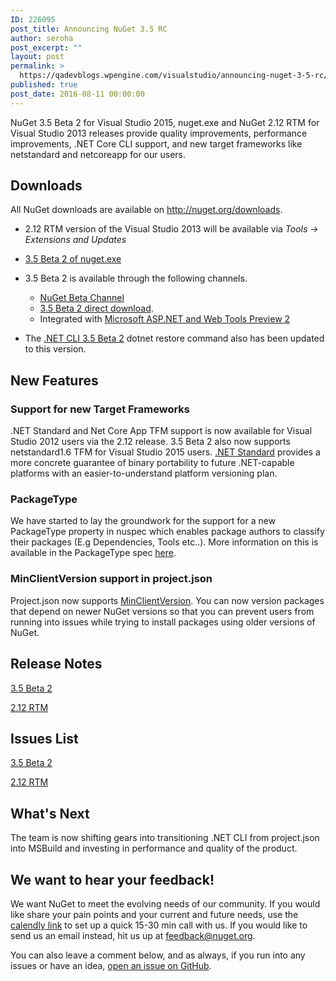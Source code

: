 ```yaml
---
ID: 226095
post_title: Announcing NuGet 3.5 RC
author: seroha
post_excerpt: ""
layout: post
permalink: >
  https://qadevblogs.wpengine.com/visualstudio/announcing-nuget-3-5-rc/
published: true
post_date: 2016-08-11 00:00:00
---
```

NuGet 3.5 Beta 2 for Visual Studio 2015, nuget.exe and NuGet 2.12 RTM for Visual Studio 2013 releases provide quality improvements, performance improvements, .NET Core CLI support, and new target frameworks like netstandard and netcoreapp for our users.

## Downloads

All NuGet downloads are available on <http://nuget.org/downloads>.

*   2\.12 RTM version of the Visual Studio 2013 will be available via *Tools -> Extensions and Updates*

*   [3\.5 Beta 2 of nuget.exe][1]

*   3\.5 Beta 2 is available through the following channels.
    
    *   [NuGet Beta Channel][2]
    *   [3\.5 Beta 2 direct download][1].
    *   Integrated with [Microsoft ASP.NET and Web Tools Preview 2][3]

*   The [.NET CLI 3.5 Beta 2][4] dotnet restore command also has been updated to this version.

## New Features

### Support for new Target Frameworks

.NET Standard and Net Core App TFM support is now available for Visual Studio 2012 users via the 2.12 release. 3.5 Beta 2 also now supports netstandard1.6 TFM for Visual Studio 2015 users. [.NET Standard][5] provides a more concrete guarantee of binary portability to future .NET-capable platforms with an easier-to-understand platform versioning plan.

### PackageType

We have started to lay the groundwork for the support for a new PackageType property in nuspec which enables package authors to classify their packages (E.g Dependencies, Tools etc..). More information on this is available in the PackageType spec [here][6].

### MinClientVersion support in project.json

Project.json now supports [MinClientVersion][7]. You can now version packages that depend on newer NuGet versions so that you can prevent users from running into issues while trying to install packages using older versions of NuGet.

## Release Notes

[3\.5 Beta 2][8]

[2\.12 RTM][9]

## Issues List

[3\.5 Beta 2][10]

[2\.12 RTM][11]

## What's Next

The team is now shifting gears into transitioning .NET CLI from project.json into MSBuild and investing in performance and quality of the product.

## We want to hear your feedback!

We want NuGet to meet the evolving needs of our community. If you would like share your pain points and your current and future needs, use the [calendly link][12] to set up a quick 15-30 min call with us. If you would like to send us an email instead, hit us up at <feedback@nuget.org>.

You can also leave a comment below, and as always, if you run into any issues or have an idea, [open an issue on GitHub][13].

 [1]: http://nuget.org/downloads
 [2]: http://blog.nuget.org/20160502/Introducing-The-NuGet-Beta-Channel.html
 [3]: https://visualstudiogallery.msdn.microsoft.com/c94a02e9-f2e9-4bad-a952-a63a967e3935
 [4]: http://dot.net
 [5]: https://github.com/dotnet/corefx/blob/master/Documentation/architecture/net-platform-standard.md
 [6]: https://github.com/NuGet/Home/wiki/Package-Type
 [7]: https://docs.nuget.org/create/nuspec-reference
 [8]: https://docs.nuget.org/release-notes/nuget-3.5-beta2
 [9]: https://docs.nuget.org/release-notes/nuget-2.12
 [10]: https://github.com/Nuget/Home/issues?q=is%3Aissue+milestone%3A%223.5+Beta2%22+is%3Aclosed
 [11]: https://github.com/NuGet/Home/issues?q=is%3Aissue+milestone%3A2.12+is%3Aclosed
 [12]: https://calendly.com/harikm/nuget-feedback
 [13]: https://github.com/Nuget/Home